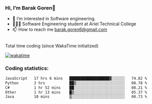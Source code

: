 ###  Hi, I’m Barak Goren👋
- 👀 I’m interested in Software engineering.
- 👨🏼‍🎓 Software Engineering student at Ariel Technical College
- 📫 How to reach me barak.goren6@gmail.com
##
Total time coding (since WakaTime initialized)

[![wakatime](https://wakatime.com/badge/user/5cc5ec80-a806-4ca2-a704-db29274e48cd.svg)](https://wakatime.com/@5cc5ec80-a806-4ca2-a704-db29274e48cd)

   
### Coding statistics:

<!--START_SECTION:waka-->

```txt
JavaScript   17 hrs 6 mins   ██████████████████▓░░░░░░   74.82 %
Python       2 hrs           ██▒░░░░░░░░░░░░░░░░░░░░░░   08.78 %
C#           1 hr 52 mins    ██░░░░░░░░░░░░░░░░░░░░░░░   08.21 %
Other        1 hr 13 mins    █▒░░░░░░░░░░░░░░░░░░░░░░░   05.37 %
Java         10 mins         ▒░░░░░░░░░░░░░░░░░░░░░░░░   00.73 %
```

<!--END_SECTION:waka-->

<!---
barakgoren/barakgoren is a ✨ special ✨ repository because its `README.md` (this file) appears on your GitHub profile.
You can click the Preview link to take a look at your changes.
--->
